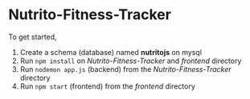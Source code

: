 # Nutrito-Fitness-Tracker

To get started,
1. Create a schema (database) named **nutritojs** on mysql
2. Run `npm install` on *Nutrito-Fitness-Tracker* and *frontend* directory
3. Run `nodemon app.js` (backend) from the *Nutrito-Fitness-Tracker* directory
4. Run `npm start` (frontend) from the *frontend* directory
